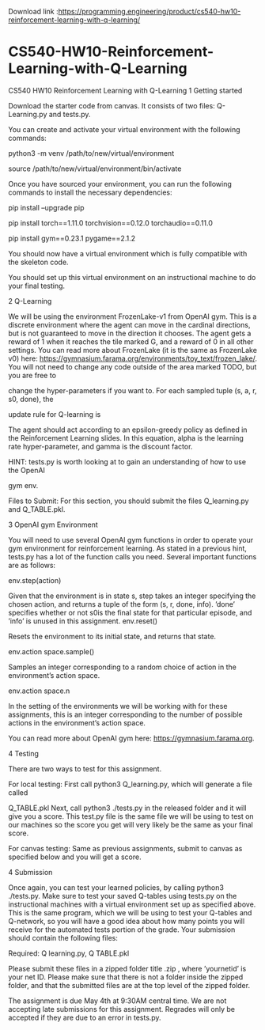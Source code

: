 Download link :https://programming.engineering/product/cs540-hw10-reinforcement-learning-with-q-learning/

# CS540-HW10-Reinforcement-Learning-with-Q-Learning
CS540 HW10 Reinforcement Learning with Q-Learning
1 Getting started

Download the starter code from canvas. It consists of two files: Q-Learning.py and tests.py.

You can create and activate your virtual environment with the following commands:

python3 -m venv /path/to/new/virtual/environment

source /path/to/new/virtual/environment/bin/activate

Once you have sourced your environment, you can run the following commands to install the necessary dependencies:

pip install –upgrade pip

pip install torch==1.11.0 torchvision==0.12.0 torchaudio==0.11.0

pip install gym==0.23.1 pygame==2.1.2

You should now have a virtual environment which is fully compatible with the skeleton code.

You should set up this virtual environment on an instructional machine to do your final testing.

2 Q-Learning

We will be using the environment FrozenLake-v1 from OpenAI gym. This is a discrete environment where the agent can move in the cardinal directions, but is not guaranteed to move in the direction it chooses. The agent gets a reward of 1 when it reaches the tile marked G, and a reward of 0 in all other settings. You can read more about FrozenLake (it is the same as FrozenLake v0) here: https://gymnasium.farama.org/environments/toy_text/frozen_lake/. You will not need to change any code outside of the area marked TODO, but you are free to

change the hyper-parameters if you want to. For each sampled tuple (s, a, r, s0, done), the


update rule for Q-learning is

The agent should act according to an epsilon-greedy policy as defined in the Reinforcement Learning slides. In this equation, alpha is the learning rate hyper-parameter, and gamma is the discount factor.

HINT: tests.py is worth looking at to gain an understanding of how to use the OpenAI


gym env.

Files to Submit: For this section, you should submit the files Q_learning.py and Q_TABLE.pkl.

3 OpenAI gym Environment

You will need to use several OpenAI gym functions in order to operate your gym environment for reinforcement learning. As stated in a previous hint, tests.py has a lot of the function calls you need. Several important functions are as follows:

env.step(action)

Given that the environment is in state s, step takes an integer specifying the chosen action, and returns a tuple of the form (s, r, done, info). ’done’ specifies whether or not s0is the final state for that particular episode, and ’info’ is unused in this assignment. env.reset()

Resets the environment to its initial state, and returns that state.

env.action space.sample()

Samples an integer corresponding to a random choice of action in the environment’s action space.

env.action space.n

In the setting of the environments we will be working with for these assignments, this is an integer corresponding to the number of possible actions in the environment’s action space.

You can read more about OpenAI gym here: https://gymnasium.farama.org.

4 Testing

There are two ways to test for this assignment.

For local testing: First call python3 Q_learning.py, which will generate a file called

Q_TABLE.pkl Next, call python3 ./tests.py in the released folder and it will give you a score. This test.py file is the same file we will be using to test on our machines so the score you get will very likely be the same as your final score.

For canvas testing: Same as previous assignments, submit to canvas as specified below and you will get a score.

4 Submission

Once again, you can test your learned policies, by calling python3 ./tests.py. Make sure to test your saved Q-tables using tests.py on the instructional machines with a virtual environment set up as specified above. This is the same program, which we will be using to test your Q-tables and Q-network, so you will have a good idea about how many points you will receive for the automated tests portion of the grade. Your submission should contain the following files:


Required: Q learning.py, Q TABLE.pkl

Please submit these files in a zipped folder title <yournetid>.zip , where ’yournetid’ is your net ID. Please make sure that there is not a folder inside the zipped folder, and that the submitted files are at the top level of the zipped folder.

The assignment is due May 4th at 9:30AM central time. We are not accepting late submissions for this assignment. Regrades will only be accepted if they are due to an error in tests.py.
